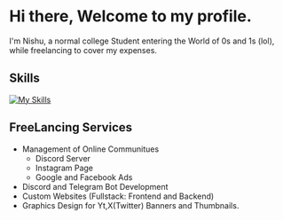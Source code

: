 
# Hi there, Welcome to my profile. 
I'm Nishu, a normal college Student entering the World of 0s and 1s (lol), while freelancing to cover my expenses.

## Skills

[![My Skills](https://skillicons.dev/icons?i=js,html,css,nodejs,c,py,java,mongodb,mysql)](https://skillicons.dev)

## FreeLancing Services
- Management of Online Communitues
  - Discord Server
  - Instagram Page
  - Google and Facebook Ads
- Discord and Telegram Bot Development
- Custom Websites (Fullstack: Frontend and Backend)
- Graphics Design for Yt,X(Twitter) Banners and Thumbnails.

  
<!--
**Nishu-workspace/Nishu-workspace** is a ✨ _special_ ✨ repository because its `README.md` (this file) appears on your GitHub profile.

